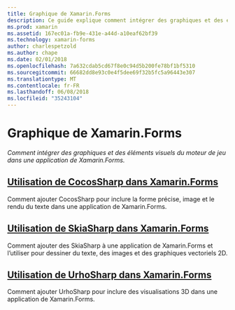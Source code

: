 ```yaml
---
title: Graphique de Xamarin.Forms
description: Ce guide explique comment intégrer des graphiques et des éléments visuels du moteur de jeu dans une application de Xamarin.Forms, à l’aide de CocosSharp, SkiaShap et UrhoSharp.
ms.prod: xamarin
ms.assetid: 167ec01a-fb9e-431e-a44d-a10eaf62bf39
ms.technology: xamarin-forms
author: charlespetzold
ms.author: chape
ms.date: 02/01/2018
ms.openlocfilehash: 7a632cdab5cd67f8e0c94d5b200fe78bf1bf5310
ms.sourcegitcommit: 66682dd8e93c0e4f5dee69f32b5fc5a96443e307
ms.translationtype: MT
ms.contentlocale: fr-FR
ms.lasthandoff: 06/08/2018
ms.locfileid: "35243104"
---
```

# <a name="graphics-in-xamarinforms"></a>Graphique de Xamarin.Forms

_Comment intégrer des graphiques et des éléments visuels du moteur de jeu dans une application de Xamarin.Forms._

## <a name="using-cocossharp-in-xamarinformscocossharpmd"></a>[Utilisation de CocosSharp dans Xamarin.Forms](cocossharp.md)

Comment ajouter CocosSharp pour inclure la forme précise, image et le rendu du texte dans une application de Xamarin.Forms.

## <a name="using-skiasharp-in-xamarinformsskiasharpindexmd"></a>[Utilisation de SkiaSharp dans Xamarin.Forms](skiasharp/index.md)

Comment ajouter des SkiaSharp à une application de Xamarin.Forms et l’utiliser pour dessiner du texte, des images et des graphiques vectoriels 2D.

## <a name="using-urhosharp-in-xamarinformsurhosharpmd"></a>[Utilisation de UrhoSharp dans Xamarin.Forms](urhosharp.md)

Comment ajouter UrhoSharp pour inclure des visualisations 3D dans une application de Xamarin.Forms.
